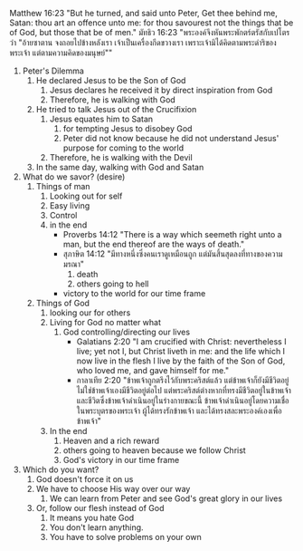 Matthew 16:23 "But he turned, and said unto Peter, Get thee behind me, Satan: thou art an offence unto me: for thou savourest not the things that be of God, but those that be of men."
มัทธิว 16:23 "พระองค์จึงหันพระพักตร์ตรัสกับเปโตรว่า "อ้ายซาตาน จงถอยไปข้างหลังเรา เจ้าเป็นเครื่องกีดขวางเรา เพราะเจ้ามิได้คิดตามพระดำริของพระเจ้า แต่ตามความคิดของมนุษย์""

1. Peter's Dilemma
	1. He declared Jesus to be the Son of God
		1. Jesus declares he received it by direct inspiration from God
		2. Therefore, he is walking with God
	2. He tried to talk Jesus out of the Crucifixion
		1. Jesus equates him to Satan
			1. for tempting Jesus to disobey God
			2. Peter did not know because he did not understand Jesus' purpose for coming to the world
		2. Therefore, he is walking with the Devil
	3. In the same day, walking with God and Satan
2. What do we savor? (desire)
	1. Things of man
		1. Looking out for self
		2. Easy living
		3. Control
		4. in the end
			- Proverbs 14:12 "There is a way which seemeth right unto a man, but the end thereof are the ways of death."
			- สุภาษิต 14:12 "มีทางหนึ่งซึ่งคนเราดูเหมือนถูก แต่มันสิ้นสุดลงที่ทางของความมรณา"
				1. death
				2. others going to hell
			- victory to the world for our time frame
	2. Things of God
		1. looking our for others
		2. Living for God no matter what
			1. God controlling/directing our lives
        		- Galatians 2:20 "I am crucified with Christ: nevertheless I live; yet not I, but Christ liveth in me: and the life which I now live in the flesh I live by the faith of the Son of God, who loved me, and gave himself for me."
				- กาลาเทีย 2:20 "ข้าพเจ้าถูกตรึงไว้กับพระคริสต์แล้ว แต่ข้าพเจ้าก็ยังมีชีวิตอยู่ ไม่ใช่ข้าพเจ้าเองมีชีวิตอยู่ต่อไป แต่พระคริสต์ต่างหากที่ทรงมีชีวิตอยู่ในข้าพเจ้า และชีวิตซึ่งข้าพเจ้าดำเนินอยู่ในร่างกายขณะนี้ ข้าพเจ้าดำเนินอยู่โดยความเชื่อในพระบุตรของพระเจ้า ผู้ได้ทรงรักข้าพเจ้า และได้ทรงสละพระองค์เองเพื่อข้าพเจ้า"
		3. In the end
			1. Heaven and a rich reward
			2. others going to heaven because we follow Christ
			3. God's victory in our time frame
3. Which do you want?
	1. God doesn't force it on us
	2. We have to choose His way over our way
		1. We can learn from Peter and see God's great glory in our lives
	3. Or, follow our flesh instead of God
		1. It means you hate God
		2. You don't learn anything.
		3. You have to solve problems on your own